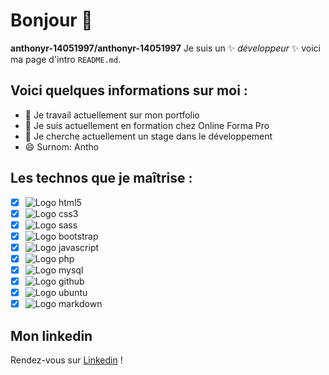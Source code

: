 # Bonjour 👋

**anthonyr-14051997/anthonyr-14051997** Je suis un ✨ _développeur_ ✨ voici ma page d'intro `README.md`.

## Voici quelques informations sur moi :

- 🔭 Je travail actuellement sur mon portfolio
- 🌱 Je suis actuellement en formation chez Online Forma Pro
- 👯 Je cherche actuellement un stage dans le développement
- 😄 Surnom: Antho

## Les technos que je maîtrise :

* [X] ![Logo html5](https://img.shields.io/badge/HTML5-E34F26?style=for-the-badge&logo=html5&logoColor=white)
* [X] ![Logo css3](https://img.shields.io/badge/CSS3-1572B6?style=for-the-badge&logo=css3&logoColor=white)
* [x] ![Logo sass](https://img.shields.io/badge/Sass-CC6699?style=for-the-badge&logo=sass&logoColor=white)
* [x] ![Logo bootstrap](https://img.shields.io/badge/Bootstrap-563D7C?style=for-the-badge&logo=bootstrap&logoColor=white)
* [x] ![Logo javascript](https://img.shields.io/badge/JavaScript-323330?style=for-the-badge&logo=javascript&logoColor=F7DF1E)
* [x] ![Logo php](https://img.shields.io/badge/PHP-777BB4?style=for-the-badge&logo=php&logoColor=white)
* [x] ![Logo mysql](https://img.shields.io/badge/MySQL-00000F?style=for-the-badge&logo=mysql&logoColor=white)
* [x] ![Logo github](https://img.shields.io/badge/GitHub-100000?style=for-the-badge&logo=github&logoColor=white)
* [x] ![Logo ubuntu](https://img.shields.io/badge/Ubuntu-E95420?style=for-the-badge&logo=ubuntu&logoColor=white)
* [x] ![Logo markdown](https://img.shields.io/badge/Markdown-000000?style=for-the-badge&logo=markdown&logoColor=white)

## Mon linkedin

Rendez-vous sur [Linkedin](https://www.linkedin.com/in/anthony-ruby-315b3422a/) !
